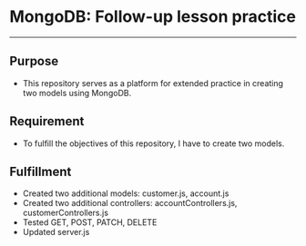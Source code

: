 # MongoDB: Follow-up lesson practice 

---
## Purpose  
- This repository serves as a platform for extended practice in creating two models using MongoDB.

## Requirement 
- To fulfill the objectives of this repository, I have to create two models.

## Fulfillment 
- Created two additional models: customer.js, account.js
- Created two additional controllers: accountControllers.js, customerControllers.js
- Tested GET, POST, PATCH, DELETE 
- Updated server.js